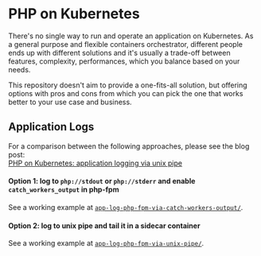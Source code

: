 # PHP on Kubernetes

There's no single way to run and operate an application on Kubernetes. As a general purpose and flexible containers orchestrator, different people ends up with different solutions and it's usually a trade-off between features, complexity, performances, which you balance based on your needs.

This repository doesn't aim to provide a one-fits-all solution, but offering options with pros and cons from which you can pick the one that works better to your use case and business.


## Application Logs

For a comparison between the following approaches, please see the blog post:<br />
[PHP on Kubernetes: application logging via unix pipe](https://pracucci.com/php-on-kubernetes-application-logging-via-unix-pipe.html)

#### Option 1: log to `php://stdout` or `php://stderr` and enable `catch_workers_output` in php-fpm

See a working example at [`app-log-php-fpm-via-catch-workers-output/`](app-log-php-fpm-via-catch-workers-output/).

#### Option 2: log to unix pipe and tail it in a sidecar container<br />

See a working example at [`app-log-php-fpm-via-unix-pipe/`](app-log-php-fpm-via-unix-pipe/).
